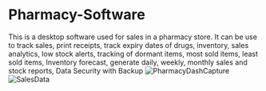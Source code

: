 # Pharmacy-Software
This is a desktop software used for sales in a pharmacy store. It can be use to track sales, print receipts, track expiry dates of drugs, inventory, sales analytics, low stock alerts, tracking of dormant items, most sold items, least sold items, Inventory forecast, generate daily, weekly, monthly sales and stock reports, Data Security with Backup
![PharmacyDashCapture](https://github.com/ChiemelieChinedu/Pharmacy-Software/assets/87366883/06872a61-4095-4933-9d54-c1e043524612)
![SalesData](https://github.com/ChiemelieChinedu/Pharmacy-Software/assets/87366883/5eb6499f-966e-4f89-b010-8300ed57771f)

